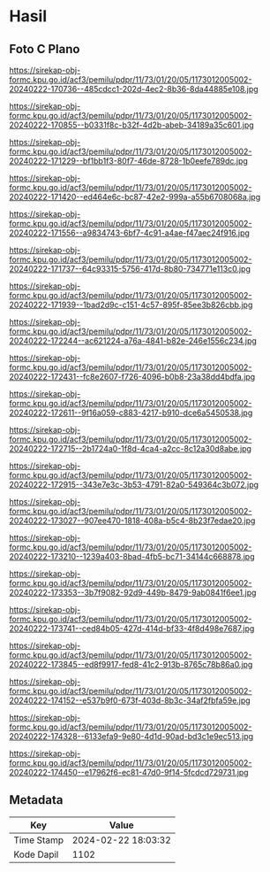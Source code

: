 # Hasil

## Foto C Plano

https://sirekap-obj-formc.kpu.go.id/acf3/pemilu/pdpr/11/73/01/20/05/1173012005002-20240222-170736--485cdcc1-202d-4ec2-8b36-8da44885e108.jpg

https://sirekap-obj-formc.kpu.go.id/acf3/pemilu/pdpr/11/73/01/20/05/1173012005002-20240222-170855--b0331f8c-b32f-4d2b-abeb-34189a35c601.jpg

https://sirekap-obj-formc.kpu.go.id/acf3/pemilu/pdpr/11/73/01/20/05/1173012005002-20240222-171229--bf1bb1f3-80f7-46de-8728-1b0eefe789dc.jpg

https://sirekap-obj-formc.kpu.go.id/acf3/pemilu/pdpr/11/73/01/20/05/1173012005002-20240222-171420--ed464e6c-bc87-42e2-999a-a55b6708068a.jpg

https://sirekap-obj-formc.kpu.go.id/acf3/pemilu/pdpr/11/73/01/20/05/1173012005002-20240222-171556--a9834743-6bf7-4c91-a4ae-f47aec24f916.jpg

https://sirekap-obj-formc.kpu.go.id/acf3/pemilu/pdpr/11/73/01/20/05/1173012005002-20240222-171737--64c93315-5756-417d-8b80-734771e113c0.jpg

https://sirekap-obj-formc.kpu.go.id/acf3/pemilu/pdpr/11/73/01/20/05/1173012005002-20240222-171939--1bad2d9c-c151-4c57-895f-85ee3b826cbb.jpg

https://sirekap-obj-formc.kpu.go.id/acf3/pemilu/pdpr/11/73/01/20/05/1173012005002-20240222-172244--ac621224-a76a-4841-b82e-246e1556c234.jpg

https://sirekap-obj-formc.kpu.go.id/acf3/pemilu/pdpr/11/73/01/20/05/1173012005002-20240222-172431--fc8e2607-f726-4096-b0b8-23a38dd4bdfa.jpg

https://sirekap-obj-formc.kpu.go.id/acf3/pemilu/pdpr/11/73/01/20/05/1173012005002-20240222-172611--9f16a059-c883-4217-b910-dce6a5450538.jpg

https://sirekap-obj-formc.kpu.go.id/acf3/pemilu/pdpr/11/73/01/20/05/1173012005002-20240222-172715--2b1724a0-1f8d-4ca4-a2cc-8c12a30d8abe.jpg

https://sirekap-obj-formc.kpu.go.id/acf3/pemilu/pdpr/11/73/01/20/05/1173012005002-20240222-172915--343e7e3c-3b53-4791-82a0-549364c3b072.jpg

https://sirekap-obj-formc.kpu.go.id/acf3/pemilu/pdpr/11/73/01/20/05/1173012005002-20240222-173027--907ee470-1818-408a-b5c4-8b23f7edae20.jpg

https://sirekap-obj-formc.kpu.go.id/acf3/pemilu/pdpr/11/73/01/20/05/1173012005002-20240222-173210--1239a403-8bad-4fb5-bc71-34144c668878.jpg

https://sirekap-obj-formc.kpu.go.id/acf3/pemilu/pdpr/11/73/01/20/05/1173012005002-20240222-173353--3b7f9082-92d9-449b-8479-9ab0841f6ee1.jpg

https://sirekap-obj-formc.kpu.go.id/acf3/pemilu/pdpr/11/73/01/20/05/1173012005002-20240222-173741--ced84b05-427d-414d-bf33-4f8d498e7687.jpg

https://sirekap-obj-formc.kpu.go.id/acf3/pemilu/pdpr/11/73/01/20/05/1173012005002-20240222-173845--ed8f9917-fed8-41c2-913b-8765c78b86a0.jpg

https://sirekap-obj-formc.kpu.go.id/acf3/pemilu/pdpr/11/73/01/20/05/1173012005002-20240222-174152--e537b9f0-673f-403d-8b3c-34af2fbfa59e.jpg

https://sirekap-obj-formc.kpu.go.id/acf3/pemilu/pdpr/11/73/01/20/05/1173012005002-20240222-174328--6133efa9-9e80-4d1d-90ad-bd3c1e9ec513.jpg

https://sirekap-obj-formc.kpu.go.id/acf3/pemilu/pdpr/11/73/01/20/05/1173012005002-20240222-174450--e17962f6-ec81-47d0-9f14-5fcdcd729731.jpg


## Metadata

| Key        | Value               |
| ---------- | ------------------- |
| Time Stamp | 2024-02-22 18:03:32 |
| Kode Dapil | 1102                |



